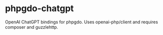 # phpgdo-chatgpt
OpenAI ChatGPT bindings for phpgdo. Uses openai-php/client and requires composer and guzzlehttp.
